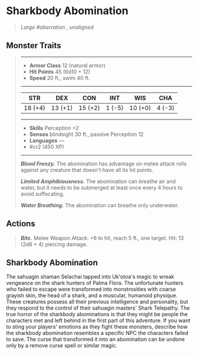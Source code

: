 # Sharkbody Abomination
>*Large #aberration , unaligned*
## Monster Traits
>___
>- **Armor Class** 12 (natural armor)
>- **Hit Points** 45 (6d10 + 12)
>- **Speed** 20 ft., swim 40 ft.
>___
>|STR|DEX|CON|INT|WIS|CHA|
>|:---:|:---:|:---:|:---:|:---:|:---:|
>|18 (+4)|13 (+1)|15 (+2)|1 (-5)|10 (+0)|4 (-3)|
>___
>- **Skills** Perception +2
>- **Senses** blindsight 30 ft., passive Perception 12
>- **Languages** —
>- #cr2 (450 XP)
>___
>***Blood Frenzy.*** The abomination has advantage on melee attack rolls against any creature that doesn't have all its hit points.  
>
>***Limited Amphibiousness.*** The abomination can breathe air and water, but it needs to be submerged at least once every 4 hours to avoid suffocating.  
>
>***Water Breathing.*** The abomination can breathe only underwater.  
>
## Actions
>***Bite.*** Melee Weapon Attack: +6 to hit, reach 5 ft., one target. Hit: 13 (2d8 + 4) piercing damage.
## Sharkbody Abomination
The sahuagin shaman Selachai tapped into Uk'otoa's magic to wreak vengeance on the shark hunters of Palma Flora. The unfortunate hunters who failed to escape were transformed into monstrosities with coarse grayish skin, the head of a shark, and a muscular, humanoid physique. These creatures possess all their previous intelligence and personality, but they respond to the control of their sahuagin masters' Shark Telepathy.
The true horror of the sharkbody abominations is that they might be people the characters met and left behind in the first part of this adventure. If you want to sting your players' emotions as they fight these monsters, describe how the sharkbody abomination resembles a specific NPC the characters failed to save.
The curse that transformed it into an abomination can be undone only by a remove curse spell or similar magic.